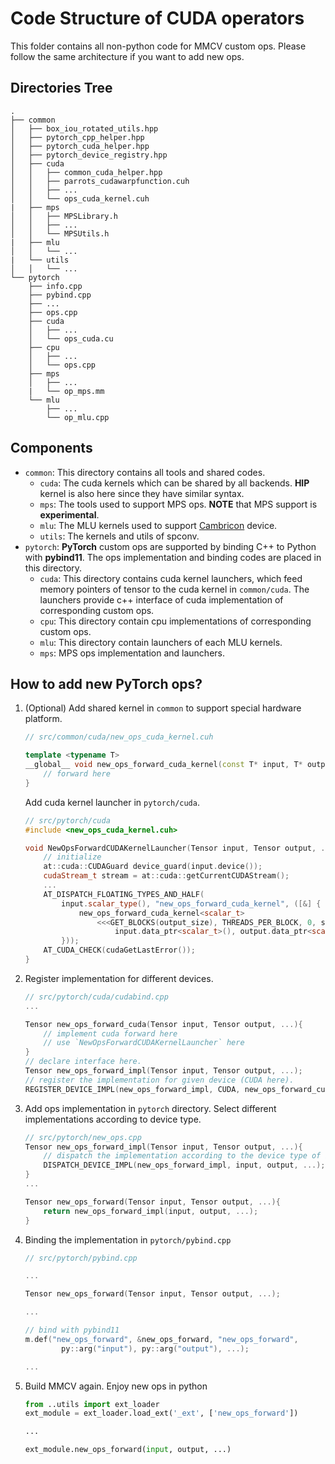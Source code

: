 # Code Structure of CUDA operators

This folder contains all non-python code for MMCV custom ops. Please follow the same architecture if you want to add new ops.

## Directories Tree

```folder
.
├── common
│   ├── box_iou_rotated_utils.hpp
│   ├── pytorch_cpp_helper.hpp
│   ├── pytorch_cuda_helper.hpp
│   ├── pytorch_device_registry.hpp
│   ├── cuda
│   │   ├── common_cuda_helper.hpp
│   │   ├── parrots_cudawarpfunction.cuh
│   │   ├── ...
│   │   └── ops_cuda_kernel.cuh
|   ├── mps
│   │   ├── MPSLibrary.h
│   │   ├── ...
│   │   └── MPSUtils.h
|   ├── mlu
│   │   └── ...
|   └── utils
│   │   └── ...
└── pytorch
    ├── info.cpp
    ├── pybind.cpp
    ├── ...
    ├── ops.cpp
    ├── cuda
    │   ├── ...
    │   └── ops_cuda.cu
    ├── cpu
    │   ├── ...
    │   └── ops.cpp
    ├── mps
    │   ├── ...
    |   └── op_mps.mm
    └── mlu
        ├── ...
        └── op_mlu.cpp
```

## Components

- `common`: This directory contains all tools and shared codes.
  - `cuda`: The cuda kernels which can be shared by all backends. **HIP** kernel is also here since they have similar syntax.
  - `mps`: The tools used to support MPS ops. **NOTE** that MPS support is **experimental**.
  - `mlu`: The MLU kernels used to support [Cambricon](https://www.cambricon.com/) device.
  - `utils`: The kernels and utils of spconv.
- `pytorch`: **PyTorch** custom ops are supported by binding C++ to Python with **pybind11**. The ops implementation and binding codes are placed in this directory.
  - `cuda`: This directory contains cuda kernel launchers, which feed memory pointers of tensor to the cuda kernel in `common/cuda`. The launchers provide c++ interface of cuda implementation of corresponding custom ops.
  - `cpu`: This directory contain cpu implementations of corresponding custom ops.
  - `mlu`: This directory contain launchers of each MLU kernels.
  - `mps`: MPS ops implementation and launchers.

## How to add new PyTorch ops?

1. (Optional) Add shared kernel in `common` to support special hardware platform.

   ```c++
   // src/common/cuda/new_ops_cuda_kernel.cuh

   template <typename T>
   __global__ void new_ops_forward_cuda_kernel(const T* input, T* output, ...) {
       // forward here
   }

   ```

   Add cuda kernel launcher in `pytorch/cuda`.

   ```c++
   // src/pytorch/cuda
   #include <new_ops_cuda_kernel.cuh>

   void NewOpsForwardCUDAKernelLauncher(Tensor input, Tensor output, ...){
       // initialize
       at::cuda::CUDAGuard device_guard(input.device());
       cudaStream_t stream = at::cuda::getCurrentCUDAStream();
       ...
       AT_DISPATCH_FLOATING_TYPES_AND_HALF(
           input.scalar_type(), "new_ops_forward_cuda_kernel", ([&] {
               new_ops_forward_cuda_kernel<scalar_t>
                   <<<GET_BLOCKS(output_size), THREADS_PER_BLOCK, 0, stream>>>(
                       input.data_ptr<scalar_t>(), output.data_ptr<scalar_t>(),...);
           }));
       AT_CUDA_CHECK(cudaGetLastError());
   }
   ```

2. Register implementation for different devices.

   ```c++
   // src/pytorch/cuda/cudabind.cpp
   ...

   Tensor new_ops_forward_cuda(Tensor input, Tensor output, ...){
       // implement cuda forward here
       // use `NewOpsForwardCUDAKernelLauncher` here
   }
   // declare interface here.
   Tensor new_ops_forward_impl(Tensor input, Tensor output, ...);
   // register the implementation for given device (CUDA here).
   REGISTER_DEVICE_IMPL(new_ops_forward_impl, CUDA, new_ops_forward_cuda);
   ```

3. Add ops implementation in `pytorch` directory. Select different implementations according to device type.

   ```c++
   // src/pytorch/new_ops.cpp
   Tensor new_ops_forward_impl(Tensor input, Tensor output, ...){
       // dispatch the implementation according to the device type of input.
       DISPATCH_DEVICE_IMPL(new_ops_forward_impl, input, output, ...);
   }
   ...

   Tensor new_ops_forward(Tensor input, Tensor output, ...){
       return new_ops_forward_impl(input, output, ...);
   }
   ```

4. Binding the implementation in `pytorch/pybind.cpp`

   ```c++
   // src/pytorch/pybind.cpp

   ...

   Tensor new_ops_forward(Tensor input, Tensor output, ...);

   ...

   // bind with pybind11
   m.def("new_ops_forward", &new_ops_forward, "new_ops_forward",
           py::arg("input"), py::arg("output"), ...);

   ...

   ```

5. Build MMCV again. Enjoy new ops in python

   ```python
   from ..utils import ext_loader
   ext_module = ext_loader.load_ext('_ext', ['new_ops_forward'])

   ...

   ext_module.new_ops_forward(input, output, ...)

   ```
